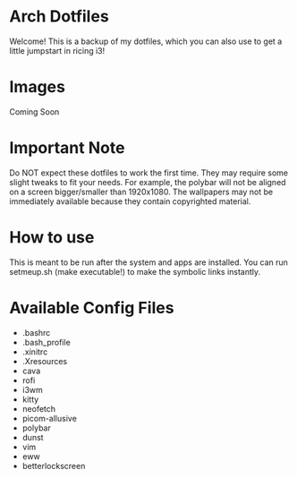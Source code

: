 # Arch Dotfiles
Welcome! This is a backup of my dotfiles, which you can also use to get a little jumpstart in ricing i3!

# Images
Coming Soon

# Important Note
Do NOT expect these dotfiles to work the first time. They may require some slight tweaks to fit your needs.
For example, the polybar will not be aligned on a screen bigger/smaller than 1920x1080.
The wallpapers may not be immediately available because they contain copyrighted material.

# How to use
This is meant to be run after the system and apps are installed. You can run setmeup.sh (make executable!) to make the symbolic links instantly.

# Available Config Files
- .bashrc
- .bash_profile
- .xinitrc
- .Xresources
- cava
- rofi
- i3wm
- kitty
- neofetch
- picom-allusive
- polybar
- dunst
- vim
- eww
- betterlockscreen
